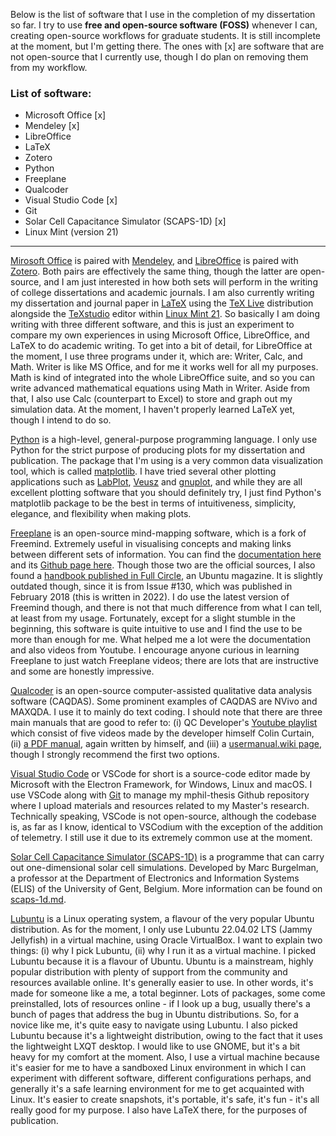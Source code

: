 Below is the list of software that I use in the completion of my dissertation so far. I try to use **free and open-source software (FOSS)** whenever I can, creating open-source workflows for graduate students. It is still incomplete at the moment, but I'm getting there. The ones with [x] are software that are not open-source that I currently use, though I do plan on removing them from my workflow.

### List of software:

- Microsoft Office [x]
- Mendeley [x]
- LibreOffice
- LaTeX
- Zotero
- Python
- Freeplane
- Qualcoder
- Visual Studio Code [x]
- Git
- Solar Cell Capacitance Simulator (SCAPS-1D) [x]
- Linux Mint (version 21)

___

[Mirosoft Office](https://www.office.com) is paired with [Mendeley](https://www.mendeley.com), and [LibreOffice](https://www.libreoffice.org) is paired with [Zotero](https://www.zotero.org). Both pairs are effectively the same thing, though the latter are open-source, and I am just interested in how both sets will perform in the writing of college dissertations and academic journals. I am also currently writing my dissertation and journal paper in [LaTeX](https://www.latex-project.org) using the [TeX Live](https://www.tug.org/texlive) distribution alongside the [TeXstudio](https://www.texstudio.org) editor within [Linux Mint 21](https://linuxmint.com). So basically I am doing writing with three different software, and this is just an experiment to compare my own experiences in using Microsoft Office, LibreOffice, and LaTeX to do academic writing. To get into a bit of detail, for LibreOffice at the moment, I use three programs under it, which are: Writer, Calc, and Math. Writer is like MS Office, and for me it works well for all my purposes. Math is kind of integrated into the whole LibreOffice suite, and so you can write advanced mathematical equations using Math in Writer. Aside from that, I also use Calc (counterpart to Excel) to store and graph out my simulation data. At the moment, I haven't properly learned LaTeX yet, though I intend to do so.

[Python](https://www.python.org/) is a high-level, general-purpose programming language. I only use Python for the strict purpose of producing plots for my dissertation and publication. The package that I'm using is a very common data visualization tool, which is called [matplotlib](https://matplotlib.org/). I have tried several other plotting applications such as [LabPlot](https://labplot.kde.org/), [Veusz](https://veusz.github.io/) and [gnuplot](http://www.gnuplot.info/), and while they are all excellent plotting software that you should definitely try, I just find Python's matplotlib package to be the best in terms of intuitiveness, simplicity, elegance, and flexibility when making plots.

[Freeplane](https://www.freeplane.org/) is an open-source mind-mapping software, which is a fork of Freemind. Extremely useful in visualising concepts and making links between different sets of information. You can find the [documentation here](https://docs.freeplane.org/home.html) and its [Github page here](https://github.com/freeplane/freeplane). Though those two are the official sources, I also found a [handbook published in Full Circle](https://sourceforge.net/p/freeplane/discussion/758437/thread/a85730a016/edb3/attachment/freeplane-handbook-fullcircle-parts-1-14.pdf), an Ubuntu magazine. It is slightly outdated though, since it is from Issue #130, which was published in February 2018 (this is written in 2022). I do use the latest version of Freemind though, and there is not that much difference from what I can tell, at least from my usage. Fortunately, except for a slight stumble in the beginning, this software is quite intuitive to use and I find the use to be more than enough for me. What helped me a lot were the documentation and also videos from Youtube. I encourage anyone curious in learning Freeplane to just watch Freeplane videos; there are lots that are instructive and some are honestly impressive.

[Qualcoder](https://github.com/ccbogel/QualCoder) is an open-source computer-assisted qualitative data analysis software (CAQDAS). Some prominent examples of CAQDAS are NVivo and MAXQDA. I use it to mainly do text coding. I should note that there are three main manuals that are good to refer to: (i) QC Developer's [Youtube playlist](https://www.youtube.com/playlist?list=PLZDDwwRqb5qfihmhYPnR9GlM0XHMOpZXk) which consist of five videos made by the developer himself Colin Curtain, (ii) [a PDF manual](https://chainjee.com/wp-content/uploads/2022/02/QualCoder_Manual.pdf), again written by himself, and (iii) a [usermanual.wiki page](https://usermanual.wiki/Document/QualCoderManual.312929938/help), though I strongly recommend the first two options.

[Visual Studio Code](https://code.visualstudio.com/) or VSCode for short is a source-code editor made by Microsoft with the Electron Framework, for Windows, Linux and macOS. I use VSCode along with [Git](https://git-scm.com/) to manage my mphil-thesis Github repository where I upload materials and resources related to my Master's research. Technically speaking, VSCode is not open-source, although the codebase is, as far as I know, identical to VSCodium with the exception of the addition of telemetry. I still use it due to its extremely common use at the moment.

[Solar Cell Capacitance Simulator (SCAPS-1D)](https://scaps.elis.ugent.be) is a programme that can carry out one-dimensional solar cell simulations. Developed by Marc Burgelman, a professor at the Department of Electronics and Information Systems (ELIS) of the University of Gent, Belgium. More information can be found on [scaps-1d.md](https://github.com/mafbar-student/mphil-thesis/blob/main/scaps-1d.md).

[Lubuntu](https://lubuntu.me/) is a Linux operating system, a flavour of the very popular Ubuntu distribution. As for the moment, I only use Lubuntu 22.04.02 LTS (Jammy Jellyfish) in a virtual machine, using Oracle VirtualBox. I want to explain two things: (i) why I pick Lubuntu, (ii) why I run it as a virtual machine. I picked Lubuntu because it is a flavour of Ubuntu. Ubuntu is a mainstream, highly popular distribution with plenty of support from the community and resources available online. It's generally easier to use. In other words, it's made for someone like a me, a total beginner. Lots of packages, some come preinstalled, lots of resources online - if I look up a bug, usually there's a bunch of pages that address the bug in Ubuntu distributions. So, for a novice like me, it's quite easy to navigate using Lubuntu. I also picked Lubuntu because it's a lightweight distribution, owing to the fact that it uses the lightweight LXQT desktop. I would like to use GNOME, but it's a bit heavy for my comfort at the moment. Also, I use a virtual machine because it's easier for me to have a sandboxed Linux environment in which I can experiment with different software, different configurations perhaps, and generally it's a safe learning environment for me to get acquainted with Linux. It's easier to create snapshots, it's portable, it's safe, it's fun - it's all really good for my purpose. I also have LaTeX there, for the purposes of publication.
